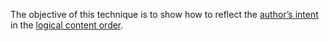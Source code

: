 The objective of this technique is to show how to reflect the [author’s intent](https://www.pdfa.org/glossary-of-accessibility-terminology-in-pdf/#authors-intent) in the [logical content order](https://www.pdfa.org/glossary-of-accessibility-terminology-in-pdf/#logical-content-order).
